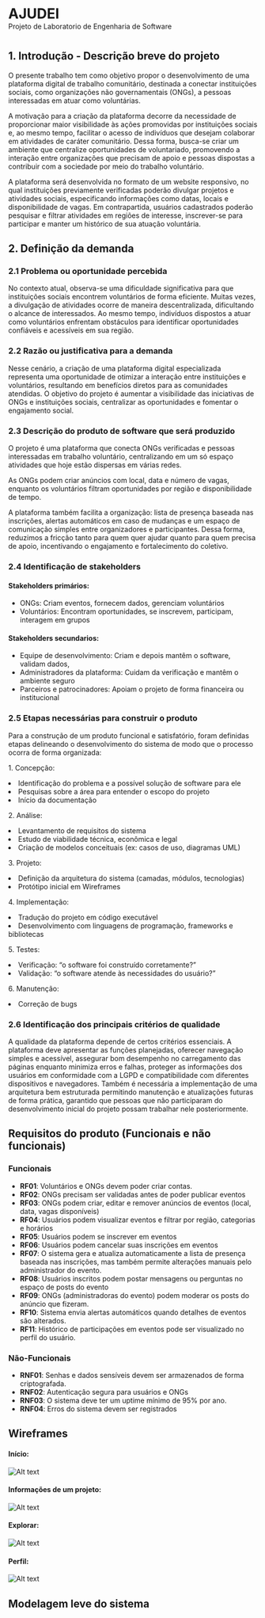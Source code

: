 <h1 style=border-bottom:none;margin-bottom:0px> AJUDEI </h1>
Projeto de Laboratorio de Engenharia de Software

#

## 1. Introdução - Descrição breve do projeto

<p> O presente trabalho tem como objetivo propor o desenvolvimento de uma plataforma digital de trabalho comunitário, destinada a conectar instituições sociais, como organizações não governamentais (ONGs), a pessoas interessadas em atuar como voluntárias.</p>
<p>A motivação para a criação da plataforma decorre da necessidade de proporcionar maior visibilidade às ações promovidas por instituições sociais e, ao mesmo tempo, facilitar o acesso de indivíduos que desejam colaborar em atividades de caráter comunitário. Dessa forma, busca-se criar um ambiente que centralize oportunidades de voluntariado, promovendo a interação entre organizações que precisam de apoio e pessoas dispostas a contribuir com a sociedade por meio do trabalho voluntário.</p>
<p>A plataforma será desenvolvida no formato de um website responsivo, no qual instituições previamente verificadas poderão divulgar projetos e atividades sociais, especificando informações como datas, locais e disponibilidade de vagas. Em contrapartida, usuários cadastrados poderão pesquisar e filtrar atividades em regiões de interesse, inscrever-se para participar e manter um histórico de sua atuação voluntária. </p>


## 2. Definição da demanda
### 2.1 Problema ou oportunidade percebida
<p>No contexto atual, observa-se uma dificuldade significativa para que instituições sociais encontrem voluntários de forma eficiente. Muitas vezes, a divulgação de atividades ocorre de maneira descentralizada, dificultando o alcance de interessados. Ao mesmo tempo, indivíduos dispostos a atuar como voluntários enfrentam obstáculos para identificar oportunidades confiáveis e acessíveis em sua região.</p>

### 2.2 Razão ou justificativa para a demanda
<p>Nesse cenário, a criação de uma plataforma digital especializada representa uma oportunidade de otimizar a interação entre instituições e voluntários, resultando em benefícios diretos para as comunidades atendidas. O objetivo do projeto é aumentar a visibilidade das iniciativas de ONGs e instituições sociais, centralizar as oportunidades e fomentar o engajamento social.</p>

### 2.3 Descrição do produto de software que será produzido
<p>	O projeto é uma plataforma que conecta ONGs verificadas e pessoas interessadas em trabalho voluntário, centralizando em um só espaço atividades que hoje estão dispersas em várias redes.</p>
<p>As ONGs podem criar anúncios com local, data e número de vagas, enquanto os voluntários filtram oportunidades por região e disponibilidade de tempo.</p>
<p>A plataforma também facilita a organização: lista de presença baseada nas inscrições, alertas automáticos em caso de mudanças e um espaço de comunicação simples entre organizadores e participantes.
Dessa forma, reduzimos a fricção tanto para quem quer ajudar quanto para quem precisa de apoio, incentivando o engajamento e fortalecimento do coletivo.
</p>

### 2.4 Identificação de stakeholders
#### Stakeholders primários:
- ONGs: Criam eventos, fornecem dados, gerenciam voluntários
- Voluntários: Encontram oportunidades, se inscrevem, participam, interagem em grupos
#### Stakeholders secundarios:
- Equipe de desenvolvimento: Criam e depois mantêm o software, validam dados, 
- Administradores da plataforma: Cuidam da verificação e mantêm o ambiente seguro
- Parceiros e patrocinadores: Apoiam o projeto de forma financeira ou institucional

### 2.5 Etapas necessárias para construir o produto
<p>Para a construção de um produto funcional e satisfatório, foram definidas etapas delineando o desenvolvimento do sistema de modo que o processo ocorra de forma organizada:</p>
<p>
1. Concepção: <br>
<li>Identificação do problema e a possível solução de software para ele</li> 
<li>Pesquisas sobre a área para entender o escopo do projeto</li>
<li>Início da documentação</li>
</p>
<p>
2. Análise: <br>
<li>Levantamento de requisitos do sistema</li>
<li>Estudo de viabilidade técnica, econômica e legal</li>
<li>Criação de modelos conceituais (ex: casos de uso, diagramas UML)</li>
</p>
<p>
3. Projeto: <br>
<li>Definição da arquitetura do sistema (camadas, módulos, tecnologias)</li>
<li>Protótipo inicial em Wireframes</li>
</p>
<p>
4. Implementação: <br>
<li>Tradução do projeto em código executável</li>
<li>Desenvolvimento com linguagens de programação, frameworks e bibliotecas</li>
</p>
<p>
5. Testes: <br>
<li>Verificação: “o software foi construído corretamente?”</li>
<li>Validação: “o software atende às necessidades do usuário?”</li>
</p>
<p>
6. Manutenção: <br>
<li>Correção de bugs</li>
</p>


### 2.6 Identificação dos principais critérios de qualidade
<p>A qualidade da plataforma depende de certos critérios essenciais. A plataforma deve apresentar as funções planejadas, oferecer navegação simples e acessível, assegurar bom desempenho no carregamento das páginas enquanto minimiza erros e falhas, proteger as informações dos usuários em conformidade com a LGPD e compatibilidade com diferentes dispositivos e navegadores. Também é necessária a implementação de uma arquitetura bem estruturada permitindo manutenção e atualizações futuras de forma prática, garantido que pessoas que não participaram do desenvolvimento inicial do projeto possam trabalhar nele posteriormente.</p>


## Requisitos do produto (Funcionais e não funcionais)
### Funcionais
- **RF01**: Voluntários e ONGs devem poder criar contas.
- **RF02**: ONGs precisam ser validadas antes de poder publicar eventos
- **RF03**: ONGs podem criar, editar e remover anúncios de eventos (local, data, vagas disponíveis)
- **RF04**: Usuários podem visualizar eventos e filtrar por região, categorias e horários
- **RF05**: Usuários podem se inscrever em eventos
- **RF06**: Usuários podem cancelar suas inscrições em eventos
- **RF07**: O sistema gera e atualiza automaticamente a lista de presença baseada nas inscrições, mas também permite alterações manuais pelo administrador do evento.
- **RF08**: Usuários inscritos podem postar mensagens ou perguntas no espaço de posts do evento
- **RF09**: ONGs (administradoras do evento) podem moderar os posts do anúncio que fizeram.
- **RF10**: Sistema envia alertas automáticos quando detalhes de eventos são alterados.
- **RF11**: Histórico de participações em eventos pode ser visualizado no perfil do usuário.

### Não-Funcionais
- **RNF01**: Senhas e dados sensíveis devem ser armazenados de forma criptografada.
- **RNF02**: Autenticação segura para usuários e ONGs
- **RNF03**: O sistema deve ter um uptime mínimo de 95% por ano.
- **RNF04**: Erros do sistema devem ser registrados

## Wireframes
#### Início:
![Alt text](imagens/wireframes/inicio.png)
#### Informações de um projeto:
![Alt text](imagens/wireframes/infoProj.png)
#### Explorar:
![Alt text](imagens/wireframes/expo.png)
#### Perfil:
![Alt text](imagens/wireframes/perf.png)
## Modelagem leve do sistema
